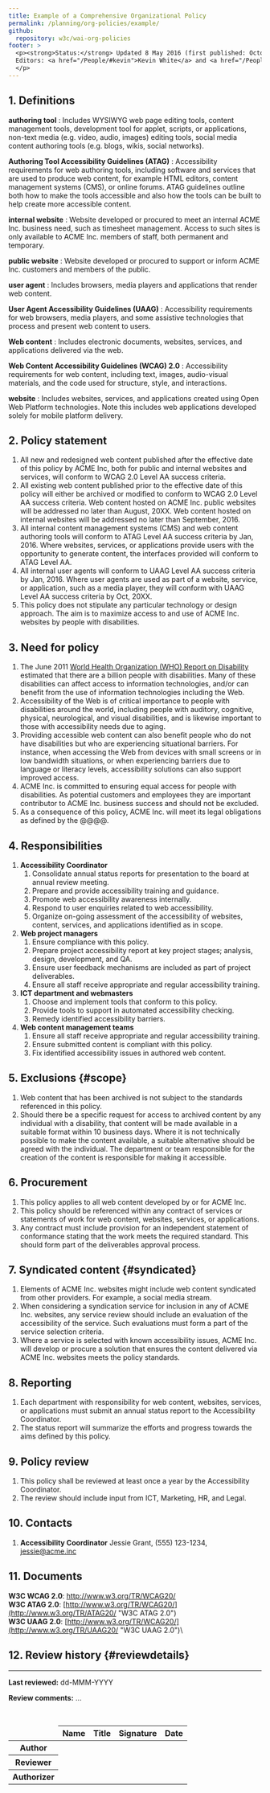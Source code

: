 ```yaml
---
title: Example of a Comprehensive Organizational Policy
permalink: /planning/org-policies/example/
github:
  repository: w3c/wai-org-policies
footer: >
  <p><strong>Status:</strong> Updated 8 May 2016 (first published: October 2002)<br>
  Editors: <a href="/People/#kevin">Kevin White</a> and <a href="/People/shadi/">Shadi Abou-Zahra</a>. Contributors: <a href="/People/Brewer/">Judy Brewer</a>, <a href="/People/Shawn/">Shawn Lawton Henry</a>, and <a href="/WAI/EO/EOWG-members">participants</a> of the <a href="/WAI/EO/">Education and Outreach Working Group</a>. Updated with support from <a href="/WAI/ACT/" shape="rect"><acronym title="Web Accessibility Initiative - Cooperation Framework for Guidance on Advanced Technologies, Evaluation Methodologies, and Research Agenda Setting to Support eAccessibility">WAI-ACT</acronym></a>, a project of the European Commission <acronym title="Information Society Technologies">IST</acronym> Programme.
  </p>
---
```


## 1. Definitions

**authoring tool**
:   Includes WYSIWYG web page editing tools, content management tools,
    development tool for applet, scripts, or applications, non-text
    media (e.g. video, audio, images) editing tools, social media
    content authoring tools (e.g. blogs, wikis, social networks).

**Authoring Tool Accessibility Guidelines (ATAG)**
:   Accessibility requirements for web authoring tools, including
    software and services that are used to produce web content, for
    example HTML editors, content management systems (CMS), or online
    forums. ATAG guidelines outline both how to make the tools
    accessible and also how the tools can be built to help create more
    accessible content.

**internal website**
:   Website developed or procured to meet an internal ACME Inc. business
    need, such as timesheet management. Access to such sites is only
    available to ACME Inc. members of staff, both permanent and
    temporary.

**public website**
:   Website developed or procured to support or inform ACME Inc.
    customers and members of the public.

**user agent**
:   Includes browsers, media players and applications that render web
    content.

**User Agent Accessibility Guidelines (UAAG)**
:   Accessibility requirements for web browsers, media players, and some
    assistive technologies that process and present web content to
    users.

**Web content**
:   Includes electronic documents, websites, services, and applications
    delivered via the web.

**Web Content Accessibility Guidelines (WCAG) 2.0**
:   Accessibility requirements for web content, including text, images,
    audio-visual materials, and the code used for structure, style, and
    interactions.

**website**
:   Includes websites, services, and applications created using Open Web
    Platform technologies. Note this includes web applications developed
    solely for mobile platform delivery.

## 2. Policy statement

1.  All new and redesigned web content published after the effective
    date of this policy by ACME Inc, both for public and internal
    websites and services, will conform to WCAG 2.0 Level AA success
    criteria.
2.  All existing web content published prior to the effective date of
    this policy will either be archived or modified to conform to WCAG
    2.0 Level AA success criteria. Web content hosted on ACME Inc.
    public websites will be addressed no later than August, 20XX. Web
    content hosted on internal websites will be addressed no later than
    September, 2016.
3.  All internal content management systems (CMS) and web content
    authoring tools will conform to ATAG Level AA success criteria by
    Jan, 2016. Where websites, services, or applications provide users
    with the opportunity to generate content, the interfaces provided
    will conform to ATAG Level AA.
4.  All internal user agents will conform to UAAG Level AA success
    criteria by Jan, 2016. Where user agents are used as part of a
    website, service, or application, such as a media player, they will
    conform with UAAG Level AA success criteria by Oct, 20XX.
5.  This policy does not stipulate any particular technology or design
    approach. The aim is to maximize access to and use of ACME Inc.
    websites by people with disabilities.

## 3. Need for policy

1.  The June 2011 [World Health Organization (WHO) Report on
    Disability](http://www.who.int/disabilities/world_report/2011/en/index.html)
    estimated that there are a billion people with disabilities. Many of
    these disabilities can affect access to information technologies,
    and/or can benefit from the use of information technologies
    including the Web.
2.  Accessibility of the Web is of critical importance to people with
    disabilities around the world, including people with auditory,
    cognitive, physical, neurological, and visual disabilities, and is
    likewise important to those with accessibility needs due to aging.
3.  Providing accessible web content can also benefit people who do not
    have disabilities but who are experiencing situational barriers. For
    instance, when accessing the Web from devices with small screens or
    in low bandwidth situations, or when experiencing barriers due to
    language or literacy levels, accessibility solutions can also
    support improved access.
4.  ACME Inc. is committed to ensuring equal access for people with
    disabilities. As potential customers and employees they are
    important contributor to ACME Inc. business success and should not
    be excluded.
5.  As a consequence of this policy, ACME Inc. will meet its legal
    obligations as defined by the @@@@.

## 4. Responsibilities

1.  **Accessibility Coordinator**
    1.  Consolidate annual status reports for presentation to the board
        at annual review meeting.
    2.  Prepare and provide accessibility training and guidance.
    3.  Promote web accessibility awareness internally.
    4.  Respond to user enquiries related to web accessibility.
    5.  Organize on-going assessment of the accessibility of websites,
        content, services, and applications identified as in scope.
2.  **Web project managers**
    1.  Ensure compliance with this policy.
    2.  Prepare project accessibility report at key project stages;
        analysis, design, development, and QA.
    3.  Ensure user feedback mechanisms are included as part of project
        deliverables.
    4.  Ensure all staff receive appropriate and regular accessibility
        training.
3.  **ICT department and webmasters**
    1.  Choose and implement tools that conform to this policy.
    2.  Provide tools to support in automated accessibility checking.
    3.  Remedy identified accessibility barriers.
4.  **Web content management teams**
    1.  Ensure all staff receive appropriate and regular accessibility
        training.
    2.  Ensure submitted content is compliant with this policy.
    3.  Fix identified accessibility issues in authored web content.

## 5. Exclusions {#scope}

1.  Web content that has been archived is not subject to the standards
    referenced in this policy.
2.  Should there be a specific request for access to archived content by
    any individual with a disability, that content will be made
    available in a suitable format within 10 business days. Where it is
    not technically possible to make the content available, a suitable
    alternative should be agreed with the individual. The department or
    team responsible for the creation of the content is responsible for
    making it accessible.

## 6. Procurement

1.  This policy applies to all web content developed by or for ACME Inc.
2.  This policy should be referenced within any contract of services or
    statements of work for web content, websites, services, or
    applications.
3.  Any contract must include provision for an independent statement of
    conformance stating that the work meets the required standard. This
    should form part of the deliverables approval process.

## 7. Syndicated content {#syndicated}

1.  Elements of ACME Inc. websites might include web content syndicated
    from other providers. For example, a social media stream.
2.  When considering a syndication service for inclusion in any of ACME
    Inc. websites, any service review should include an evaluation of
    the accessibility of the service. Such evaluations must form a part
    of the service selection criteria.
3.  Where a service is selected with known accessibility issues, ACME
    Inc. will develop or procure a solution that ensures the content
    delivered via ACME Inc. websites meets the policy standards.

## 8. Reporting

1.  Each department with responsibility for web content, websites,
    services, or applications must submit an annual status report to the
    Accessibility Coordinator.
2.  The status report will summarize the efforts and progress towards
    the aims defined by this policy.

## 9. Policy review

1.  This policy shall be reviewed at least once a year by the
    Accessibility Coordinator.
2.  The review should include input from ICT, Marketing, HR, and Legal.

## 10. Contacts

1.  **Accessibility Coordinator** Jessie Grant, (555) 123-1234,
    <jessie@acme.inc>

## 11. Documents

**W3C WCAG 2.0**: <http://www.w3.org/TR/WCAG20/>\
**W3C ATAG 2.0**:
[http://www.w3.org/TR/WCAG20/](http://www.w3.org/TR/ATAG20/ "W3C ATAG 2.0")\
**W3C UAAG 2.0**:
[http://www.w3.org/TR/WCAG20/](http://www.w3.org/TR/UAAG20/ "W3C UAAG 2.0")\

## 12. Review history {#reviewdetails}
--------------

**Last reviewed:** dd-MMM-YYYY

**Review comments:** ...

 
<table>
  <thead>
    <tr>
      <td>&nbsp;</td>
      <th scope="col">Name</th>
      <th scope="col">Title</th>
      <th scope="col">Signature</th>
      <th scope="col">Date</th>
    </tr>
  </thead>
  <tbody>
    <tr>
      <th scope="row">Author</th>
      <td>&nbsp;</td>
      <td>&nbsp;</td>
      <td>&nbsp;</td>
      <td>&nbsp;</td>
    </tr>
    <tr>
      <th scope="row">Reviewer</th>
      <td>&nbsp;</td>
      <td>&nbsp;</td>
      <td>&nbsp;</td>
      <td>&nbsp;</td>
    </tr>
    <tr>
      <th scope="row">Authorizer</th>
      <td>&nbsp;</td>
      <td>&nbsp;</td>
      <td>&nbsp;</td>
      <td>&nbsp;</td>
    </tr>
  </tbody>
</table>